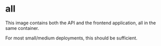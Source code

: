 # all

This image contains both the API and the frontend application, all in the same container.

For most small/medium deployments, this should be sufficient.
